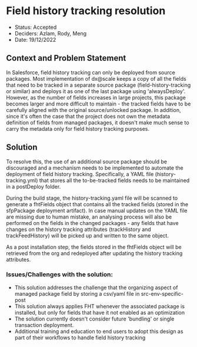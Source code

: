# Field history tracking resolution

* Status: Accepted
* Deciders: Azlam, Rody, Meng
* Date: 19/12/2022


## Context and Problem Statement

In Salesforce, field history tracking can only be deployed from source packages. Most implementation of dx@scale keeps a copy of all the fields that need to be tracked in a separate source package (field-history-tracking or similar) and deploys it as one of the last package using 'alwaysDeploy'. However, as the number of fields increases in large projects, this package becomes larger and more difficult to maintain - the tracked fields have to be carefully aligned with the original source/unlocked package. In addition, since it's often the case that the project does not own the metadata definition of fields from managed packages, it doesn't make much sense to carry the metadata only for field history tracking purposes.


## Solution

To resolve this, the use of an additional source package should be discouraged and a mechanism needs to be implemented to automate the deployment of field history tracking. Specifically, a YAML file (history-tracking.yml) that stores all the to-be-tracked fields needs to be maintained in a postDeploy folder.

During the build stage, the history-tracking.yaml file will be scanned to generate a fhtFields object that contains all the tracked fields (stored in the sfpPackage deployment artifact). In case manual updates on the YAML file are missing due to human mistake, an analysing process will also be performed on the fields in the changed packages - any fields that have changes on the history tracking attributes (trackHistory and trackFeedHistory) will be picked up and written to the same object.

As a post installation step, the fields stored in the fhtFields object will be retrieved from the org and redeployed after updating the history tracking attributes.


### Issues/Challenges with the solution:
- This solution addresses the challenge that the organizing aspect of managed package field by storing a csv/yaml file in src-env-specific-post
- This solution always applies FHT whenever the associated package is installed, but only for fields that have it not enabled as an optimization
- The solution currently doesn't consider future 'bundling' or single transaction deployment.
- Additional training and education to end users to adopt this design as part of their workflows to handle field history tracking
